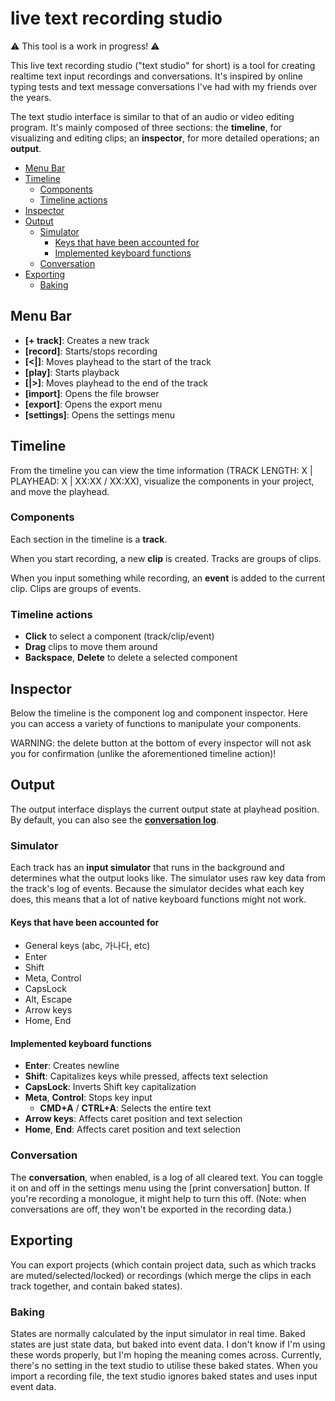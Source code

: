 # live text recording studio

⚠️ This tool is a work in progress! ⚠️

This live text recording studio ("text studio" for short) is a tool for creating realtime text input recordings and conversations. It's inspired by online typing tests and text message conversations I've had with my friends over the years.

The text studio interface is similar to that of an audio or video editing program. It's mainly composed of three sections: the **timeline**, for visualizing and editing clips; an **inspector**, for more detailed operations; an **output**.

- [Menu Bar](#menu-bar)
- [Timeline](#timeline)
  - [Components](#components)
  - [Timeline actions](#timeline-actions)
- [Inspector](#inspector)
- [Output](#output)
  - [Simulator](#simulator)
    - [Keys that have been accounted for](#keys-that-have-been-accounted-for)
    - [Implemented keyboard functions](#implemented-keyboard-functions)
  - [Conversation](#conversation)
- [Exporting](#exporting)
  - [Baking](#baking)

## Menu Bar

- **\[+ track\]**: Creates a new track
- **\[record\]**: Starts/stops recording
- **\[<|\]**: Moves playhead to the start of the track
- **\[play\]**: Starts playback
- **\[|>\]**: Moves playhead to the end of the track
- **\[import\]**: Opens the file browser
- **\[export\]**: Opens the export menu
- **\[settings\]**: Opens the settings menu

## Timeline

From the timeline you can view the time information (TRACK LENGTH: X | PLAYHEAD: X | XX:XX / XX:XX), visualize the components in your project, and move the playhead.

### Components

Each section in the timeline is a **track**.

When you start recording, a new **clip** is created. Tracks are groups of clips.

When you input something while recording, an **event** is added to the current clip. Clips are groups of events.

### Timeline actions

- **Click** to select a component (track/clip/event)
- **Drag** clips to move them around
- **Backspace**, **Delete** to delete a selected component

## Inspector

Below the timeline is the component log and component inspector. Here you can access a variety of functions to manipulate your components.

WARNING: the delete button at the bottom of every inspector will not ask you for confirmation (unlike the aforementioned timeline action)!

## Output

The output interface displays the current output state at playhead position. By default, you can also see the [**conversation log**](#conversation).

### Simulator

Each track has an **input simulator** that runs in the background and determines what the output looks like. The simulator uses raw key data from the track's log of events. Because the simulator decides what each key does, this means that a lot of native keyboard functions might not work.

#### Keys that have been accounted for

- General keys (abc, 가나다, etc)
- Enter
- Shift
- Meta, Control
- CapsLock
- Alt, Escape
- Arrow keys
- Home, End

#### Implemented keyboard functions

- **Enter**: Creates newline
- **Shift**: Capitalizes keys while pressed, affects text selection
- **CapsLock**: Inverts Shift key capitalization
- **Meta**, **Control**: Stops key input
  - **CMD+A** / **CTRL+A**: Selects the entire text
- **Arrow keys**: Affects caret position and text selection
- **Home**, **End**: Affects caret position and text selection

### Conversation

The **conversation**, when enabled, is a log of all cleared text. You can toggle it on and off in the settings menu using the \[print conversation\] button. If you're recording a monologue, it might help to turn this off. (Note: when conversations are off, they won't be exported in the recording data.)

## Exporting

You can export projects (which contain project data, such as which tracks are muted/selected/locked) or recordings (which merge the clips in each track together, and contain baked states).

### Baking

States are normally calculated by the input simulator in real time. Baked states are just state data, but baked into event data. I don't know if I'm using these words properly, but I'm hoping the meaning comes across. Currently, there's no setting in the text studio to utilise these baked states. When you import a recording file, the text studio ignores baked states and uses input event data.
